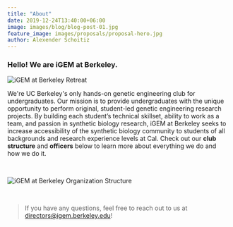 ```yaml
---
title: "About"
date: 2019-12-24T13:40:00+06:00
image: images/blog/blog-post-01.jpg
feature_image: images/proposals/proposal-hero.jpg
author: Alexender Schoitiz
---
```

### Hello! We are iGEM at Berkeley.

![iGEM at Berkeley Retreat](/images/about/retreat.jpg "iGEM at Berkeley")

We're UC Berkeley's only hands-on genetic engineering club for undergraduates.
Our mission is to provide undergraduates with the unique opportunity to perform original, student-led genetic engineering research projects. By building each student’s technical skillset, ability to work as a team, and passion in synthetic biology research, iGEM at Berkeley seeks to increase accessibility of the synthetic biology community to students of all backgrounds and research experience levels at Cal. Check out our **club structure** and **officers** below to learn more about everything we do and how we do it.

&nbsp;

![iGEM at Berkeley Organization Structure](/images/about/org.png "iGEM at Berkeley's Organization Structure")

&nbsp;

> If you have any questions, feel free to reach out to us at <directors@igem.berkeley.edu>!

